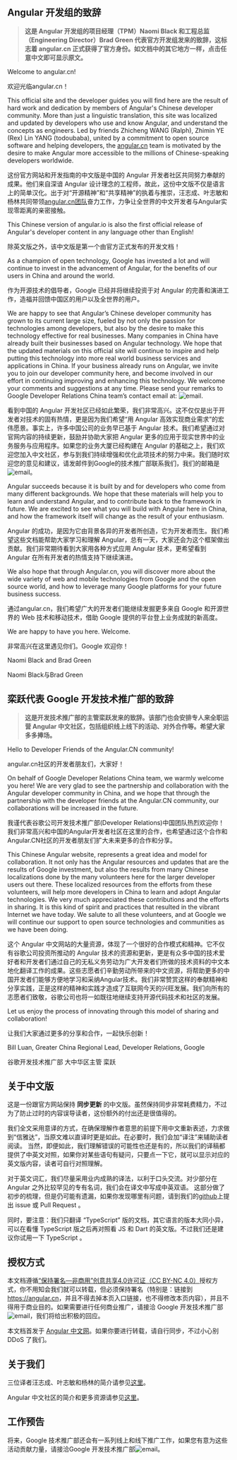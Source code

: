 ## Angular 开发组的致辞

> **这是 Angular 开发组的项目经理（TPM）Naomi Black 和工程总监（Engineering Director）Brad Green 代表官方开发组发来的致辞，这标志着 angular.cn 正式获得了官方身份。如文档中的其它地方一样，点击任意中文即可显示原文。**

Welcome to angular.cn!

欢迎光临angular.cn！

This official site and the developer guides you will find here are the result of hard work and dedication by members of Angular's Chinese developer community. More than just a linguistic translation, this site was localized and updated by developers who use and know Angular, and understand the concepts as engineers. Led by friends Zhicheng WANG (Ralph), Zhimin YE (Rex) Lin YANG (todoubaba), united by a commitment to open source software and helping developers, the [angular.cn](/translations/cn/about) team is motivated by the desire to make Angular more accessible to the millions of Chinese-speaking developers worldwide.

这份官方网站和开发指南的中文版是中国的 Angular 开发者社区共同努力奉献的成果。他们来自深谙 Angular 设计理念的工程师，故此，这份中文版不仅是语言上的简单汉化。出于对“开源精神”和“共享精神”的执着与推崇，汪志成、叶志敏和杨林共同带领[angular.cn团队](/translations/cn/about)奋力工作，力争让全世界的中文开发者与Angular实现零距离的亲密接触。

This Chinese version of angular.io is also the first official release of Angular's developer content in any language other than English!

除英文版之外，该中文版是第一个由官方正式发布的开发文档！

As a champion of open technology, Google has invested a lot and will continue to invest in the advancement of Angular, for the benefits of our users in China and around the world.

作为开源技术的倡导者，Google 已经并将继续投资于对 Angular 的完善和演进工作，造福并回馈中国区的用户以及全世界的用户。

We are happy to see that Angular’s Chinese developer community has grown to its current large size, fueled by not only the passion for technologies among developers, but also by the desire to make this technology effective for real businesses. Many companies in China have already built their businesses based on Angular technology. We hope that the updated materials on this official site will continue to inspire and help putting this technology into more real world business services and applications in China. If your business already runs on Angular, we invite you to join our developer community here, and become involved in our effort in continuing improving and enhancing this technology. We welcome your comments and suggestions at any time. Please send your remarks to Google Developer Relations China team’s contact email at: ![email](/assets/images/translations/cn/mail-dev-rel.gif).

看到中国的 Angular 开发社区已经如此繁荣，我们非常高兴。这不仅仅是出于开发者对技术的固有热情，更是因为我们希望“用 Angular 高效实现商业需求”的宏伟愿景。事实上，许多中国公司的业务早已基于 Angular 技术。我们希望通过对官网内容的持续更新，鼓励并协助大家把 Angular 更多的应用于现实世界中的业务服务与应用程序。如果您的业务大厦已经构建在 Angular 的基础之上，我们欢迎您加入中文社区，参与到我们持续增强和优化此项技术的努力中来。我们随时欢迎您的意见和建议，请发邮件到Google的技术推广部联系我们，我们的邮箱是![email](/assets/images/translations/cn/mail-dev-rel.gif)。

Angular succeeds because it is built by and for developers who come from many different backgrounds. We hope that these materials will help you to learn and understand Angular, and to contribute back to the framework in future. We are excited to see what you will build with Angular here in China, and how the framework itself will change as the result of your enthusiasm.

Angular 的成功，是因为它由背景各异的开发者所创造，它为开发者而生。我们希望这些文档能帮助大家学习和理解 Angular，总有一天，大家还会为这个框架做出贡献。我们非常期待看到大家用各种方式应用 Angular 技术，更希望看到 Angular 在所有开发者的热情支持下继续演进。

We also hope that through Angular.cn, you will discover more about the wide variety of web and mobile technologies from Google and the open source world, and how to leverage many Google platforms for your future business success.

通过angular.cn，我们希望广大的开发者们能继续发掘更多来自 Google 和开源世界的 Web 技术和移动技术，借助 Google 提供的平台登上业务成就的新高度。

We are happy to have you here. Welcome.

非常高兴在这里遇见你们。Google 欢迎你！

Naomi Black and Brad Green

Naomi Black与Brad Green

## 栾跃代表 Google 开发技术推广部的致辞

> **这是开发技术推广部的主管栾跃发来的致辞。该部门也会安排专人来全职运营 Angular 中文社区，包括组织线上线下的活动、对外合作等。希望大家多多捧场。**

Hello to Developer Friends of the Angular.CN community!

angular.cn社区的开发者朋友们，大家好！

On behalf of Google Developer Relations China team, we warmly welcome you here!  We are very glad to see the partnership and collaboration with the Angular developer community in China, and we hope that through the partnership with the developer friends at the Angular.CN community, our collaborations will be increased in the future.

我谨代表谷歌公司开发技术推广部(Developer Relations)中国团队热烈欢迎你！ 我们非常高兴和中国的Angular开发者社区在这里的合作，也希望通过这个合作和Angular.CN社区的开发者朋友们扩大未来更多的合作和分享。

This Chinese Angular website, represents a great idea and model for collaboration. It not only has the Angular resources and updates that are the results of Google investment, but also the results from many Chinese localizations done by the many volunteers here for the larger developer users out there. These localized resources from the efforts from these volunteers, will help more developers in China to learn and adopt Angular technologies. We very much appreciated these contributions and the efforts in sharing. It is this kind of spirit and practices that resulted in the vibrant Internet we have today. We salute to all these volunteers, and at Google we will continue our support to open source technologies and communities as we have been doing.

这个 Angular 中文网站的大量资源，体现了一个很好的合作模式和精神。它不仅有谷歌公司投资所推动的 Angular 技术的资源和更新，更是有众多中国的技术爱好者和开发者们通过自己的无私义务劳动为广大开发者们所做的技术资料的中文本地化翻译工作的成果。这些志愿者们辛勤劳动所带来的中文资源，将帮助更多的中国开发者们能够方便地学习和采纳Angular技术。我们非常赞赏这样的奉献精神和分享实践，正是这样的精神和实践才造成了互联网今天的兴旺发展。我们向所有的志愿者们致敬，谷歌公司也将一如既往地继续支持开源代码技术和社区的发展。

Let us enjoy the process of innovating through this model of sharing and collaboration!

让我们大家通过更多的分享和合作，一起快乐创新！

Bill Luan, Greater China Regional Lead, Developer Relations, Google

谷歌开发技术推广部 大中华区主管  栾跃

## 关于中文版

这是一份跟官方网站保持 **同步更新** 的中文版。虽然保持同步非常耗费精力，不过为了防止过时的内容误导读者，这份额外的付出还是很值得的。

我们全文采用意译的方式，在确保理解作者意思的前提下用中文重新表述，力求做到“信雅达”，当原文难以直译时更是如此。在必要时，我们会加“译注”来辅助读者阅读。
当然，即便如此，我们理解错误的可能性也还是有的，所以我们的译稿都提供了中英文对照，如果你对某些语句有疑问，只要点一下它，就可以显示对应的英文版内容，读者可自行对照理解。

对于英文词汇，我们尽量采用业内成熟的译法，以利于口头交流。对少部分在 Angular 之外比较罕见的专有名词，我们会在译文中写成中英双语。
这部分做了初步的梳理，但是仍可能有遗漏，如果你发现哪里有问题，请到我们的<a href="https://github.com/angular/angular-cn" target="_blank">github</a>上提出 issue 或 Pull Request 。

同时，要注意：我们只翻译 “TypeScript” 版的文档，其它语言的版本大同小异，可以在看懂 TypeScript 版之后再对照看 JS 和 Dart 的英文版。不过我们还是建议你试用一下 TypeScript 。

## 授权方式

本文档遵循[“保持署名—非商用”创意共享4.0许可证（CC BY-NC 4.0）](http://creativecommons.org/licenses/by-nc/4.0/deed.zh)授权方式，你不用知会我们就可以转载，但必须保持署名（特别是：链接到 <https://angular.cn>，并且不得去掉本页入口链接，也不得修改本页内容），并且不得用于商业目的。如果需要进行任何商业推广，请接洽 Google 开发技术推广部![email](/assets/images/translations/cn/mail-dev-rel.gif)，我们将给出积极的回应。

本文档首发于 [Angular 中文网](https://angular.cn/)。如果你要进行转载，请自行同步，不过小心别 DDoS 了我们。

## 关于我们

三位译者汪志成、叶志敏和杨林的简介请参见[这里](/translations/cn/about)。

Angular 中文社区的简介和更多资源请参见[这里](/translations/cn/nice-angular)。

## 工作预告

将来，Google 技术推广部还会有一系列线上和线下推广工作，如果您有意为这些活动贡献力量，请接洽Google 开发技术推广部![email](/assets/images/translations/cn/mail-dev-rel.gif)。
